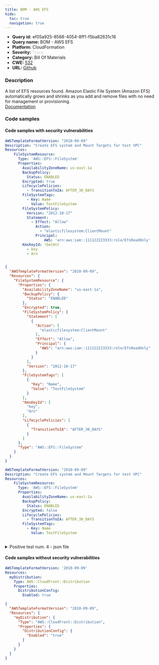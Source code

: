 ```yaml
---
title: BOM - AWS EFS
hide:
  toc: true
  navigation: true
---
```


<style>
  .highlight .hll {
    background-color: #ff171742;
  }
  .md-content {
    max-width: 1100px;
    margin: 0 auto;
  }
</style>

-   **Query id:** ef05a925-8568-4054-8ff1-f5ba82631c16
-   **Query name:** BOM - AWS EFS
-   **Platform:** CloudFormation
-   **Severity:** <span style="color:#CCCCCC">Trace</span>
-   **Category:** Bill Of Materials
-   **CWE:** <a href="https://cwe.mitre.org/data/definitions/532.html" onclick="newWindowOpenerSafe(event, 'https://cwe.mitre.org/data/definitions/532.html')">532</a>
-   **URL:** [Github](https://github.com/Checkmarx/kics/tree/master/assets/queries/cloudFormation/aws_bom/efs)

### Description
A list of EFS resources found. Amazon Elastic File System (Amazon EFS) automatically grows and shrinks as you add and remove files with no need for management or provisioning.<br>
[Documentation](https://kics.io)

### Code samples
#### Code samples with security vulnerabilities
```yaml title="Positive test num. 1 - yaml file" hl_lines="4"
AWSTemplateFormatVersion: "2010-09-09"
Description: "Create EFS system and Mount Targets for test VPC"
Resources:
    FileSystemResource:
      Type: 'AWS::EFS::FileSystem'
      Properties:
        AvailabilityZoneName: us-east-1a
        BackupPolicy:
          Status: ENABLED
        Encrypted: true
        LifecyclePolicies:
          - TransitionToIA: AFTER_30_DAYS
        FileSystemTags:
          - Key: Name
            Value: TestFileSystem
        FileSystemPolicy:
          Version: "2012-10-17"
          Statement:
            - Effect: "Allow"
              Action:
                - "elasticfilesystem:ClientMount"
              Principal:
                  AWS: 'arn:aws:iam::111122223333:role/EfsReadOnly'
        KmsKeyId: !GetAtt 
          - key
          - Arn
    
```
```json title="Positive test num. 2 - json file" hl_lines="4"
{
  "AWSTemplateFormatVersion": "2010-09-09",
  "Resources": {
    "FileSystemResource": {
      "Properties": {
        "AvailabilityZoneName": "us-east-1a",
        "BackupPolicy": {
          "Status": "ENABLED"
        },
        "Encrypted": true,
        "FileSystemPolicy": {
          "Statement": [
            {
              "Action": [
                "elasticfilesystem:ClientMount"
              ],
              "Effect": "Allow",
              "Principal": {
                "AWS": "arn:aws:iam::111122223333:role/EfsReadOnly"
              }
            }
          ],
          "Version": "2012-10-17"
        },
        "FileSystemTags": [
          {
            "Key": "Name",
            "Value": "TestFileSystem"
          }
        ],
        "KmsKeyId": [
          "key",
          "Arn"
        ],
        "LifecyclePolicies": [
          {
            "TransitionToIA": "AFTER_30_DAYS"
          }
        ]
      },
      "Type": "AWS::EFS::FileSystem"
    }
  }
}

```
```yaml title="Positive test num. 3 - yaml file" hl_lines="4"
AWSTemplateFormatVersion: "2010-09-09"
Description: "Create EFS system and Mount Targets for test VPC"
Resources:
    FileSystemResource:
      Type: 'AWS::EFS::FileSystem'
      Properties:
        AvailabilityZoneName: us-east-1a
        BackupPolicy:
          Status: ENABLED
        Encrypted: false
        LifecyclePolicies:
          - TransitionToIA: AFTER_30_DAYS
        FileSystemTags:
          - Key: Name
            Value: TestFileSystem
    
```
<details><summary>Positive test num. 4 - json file</summary>

```json hl_lines="4"
{
  "AWSTemplateFormatVersion": "2010-09-09",
  "Resources": {
    "FileSystemResource": {
      "Properties": {
        "AvailabilityZoneName": "us-east-1a",
        "BackupPolicy": {
          "Status": "ENABLED"
        },
        "Encrypted": false,
        "FileSystemTags": [
          {
            "Key": "Name",
            "Value": "TestFileSystem"
          }
        ],
        "KmsKeyId": [
          "key",
          "Arn"
        ],
        "LifecyclePolicies": [
          {
            "TransitionToIA": "AFTER_30_DAYS"
          }
        ]
      },
      "Type": "AWS::EFS::FileSystem"
    }
  }
}

```
</details>


#### Code samples without security vulnerabilities
```yaml title="Negative test num. 1 - yaml file"
AWSTemplateFormatVersion: '2010-09-09'
Resources:
  myDistribution:
    Type: AWS::CloudFront::Distribution
    Properties:
      DistributionConfig:
        Enabled: true

```
```json title="Negative test num. 2 - json file"
{
  "AWSTemplateFormatVersion": "2010-09-09",
  "Resources": {
    "myDistribution": {
      "Type": "AWS::CloudFront::Distribution",
      "Properties": {
        "DistributionConfig": {
          "Enabled": "true"
        }
      }
    }
  }
}

```
